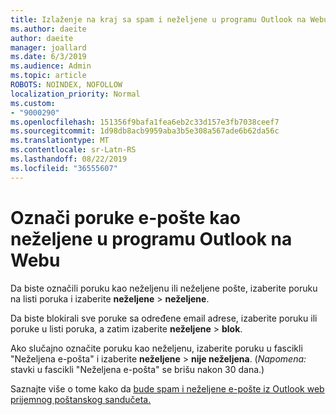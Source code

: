 ```yaml
---
title: Izlaženje na kraj sa spam i neželjene u programu Outlook na Webu
ms.author: daeite
author: daeite
manager: joallard
ms.date: 6/3/2019
ms.audience: Admin
ms.topic: article
ROBOTS: NOINDEX, NOFOLLOW
localization_priority: Normal
ms.custom:
- "9000290"
ms.openlocfilehash: 151356f9bafa1fea6eb2c33d157e3fb7038ceef7
ms.sourcegitcommit: 1d98db8acb9959aba3b5e308a567ade6b62da56c
ms.translationtype: MT
ms.contentlocale: sr-Latn-RS
ms.lasthandoff: 08/22/2019
ms.locfileid: "36555607"
---
```

# <a name="mark-email-messages-as-junk-in-outlook-on-the-web"></a>Označi poruke e-pošte kao neželjene u programu Outlook na Webu

Da biste označili poruku kao neželjenu ili neželjene pošte, izaberite poruku na listi poruka i izaberite **neželjene** > **neželjene**.

Da biste blokirali sve poruke sa određene email adrese, izaberite poruku ili poruke u listi poruka, a zatim izaberite **neželjene** > **blok**.

Ako slučajno označite poruku kao neželjenu, izaberite poruku u fascikli "Neželjena e-pošta" i izaberite **neželjene** > **nije neželjena**. (*Napomena:* stavki u fascikli "Neželjena e-pošta" se brišu nakon 30 dana.)

Saznajte više o tome kako da [bude spam i neželjene e-pošte iz Outlook web prijemnog poštanskog sandučeta.](https://support.office.com/article/db786e79-54e2-40cc-904f-d89d57b7f41d)